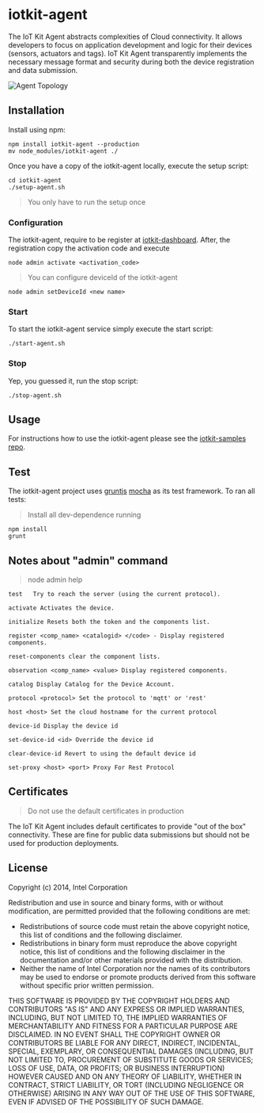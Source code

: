 # iotkit-agent

The IoT Kit Agent abstracts complexities of Cloud connectivity. It allows developers to focus on application development and logic for their devices (sensors, actuators and tags). IoT Kit Agent transparently implements the necessary message format and security during both the device registration and data submission. 

![Agent Topology](../master/images/agent-topo.png?raw=true)

## Installation

Install using npm:

    npm install iotkit-agent --production
    mv node_modules/iotkit-agent ./
    
Once you have a copy of the iotkit-agent locally, execute the setup script:

    cd iotkit-agent
    ./setup-agent.sh
    
> You only have to run the setup once
    
### Configuration

The iotkit-agent, require to be register at [iotkit-dashboard](https://dashboard.enableiot.com). After, the registration copy the activation code 
and execute

    node admin activate <activation_code>     

> You can configure deviceId of the iotkit-agent 
        
    node admin setDeviceId <new name>        
        
### Start

To start the iotkit-agent service simply execute the start script:

    ./start-agent.sh
    
### Stop

Yep, you guessed it, run the stop script:

    ./stop-agent.sh

## Usage

For instructions how to use the iotkit-agent please see the [iotkit-samples repo](https://github.com/enableiot/iotkit-samples).

## Test

The iotkit-agent project uses [gruntjs](http://gruntjs.com/) [mocha](http://visionmedia.github.io/mocha/) as its test framework. To ran all tests:

> Install all dev-dependence running

    npm install 
    grunt

## Notes about "admin" command
> node admin help

    test   Try to reach the server (using the current protocol).
                             
    activate Activates the device.

    initialize Resets both the token and the components list.

    register <comp_name> <catalogid> </code> - Display registered components.

    reset-components clear the component lists.

    observation <comp_name> <value> Display registered components.

    catalog Display Catalog for the Device Account.

    protocol <protocol> Set the protocol to 'mqtt' or 'rest'

    host <host> Set the cloud hostname for the current protocol

    device-id Display the device id

    set-device-id <id> Override the device id

    clear-device-id Revert to using the default device id

    set-proxy <host> <port> Proxy For Rest Protocol

## Certificates

> Do not use the default certificates in production

The IoT Kit Agent includes default certificates to provide "out of the box" connectivity. These are fine for public data submissions but should not be used for production deployments. 


## License

Copyright (c) 2014, Intel Corporation

Redistribution and use in source and binary forms, with or without modification,
are permitted provided that the following conditions are met:

* Redistributions of source code must retain the above copyright notice,
  this list of conditions and the following disclaimer.
* Redistributions in binary form must reproduce the above copyright notice,
  this list of conditions and the following disclaimer in the documentation
  and/or other materials provided with the distribution.
* Neither the name of Intel Corporation nor the names of its contributors
  may be used to endorse or promote products derived from this software
  without specific prior written permission.

THIS SOFTWARE IS PROVIDED BY THE COPYRIGHT HOLDERS AND CONTRIBUTORS "AS IS" AND
ANY EXPRESS OR IMPLIED WARRANTIES, INCLUDING, BUT NOT LIMITED TO, THE IMPLIED
WARRANTIES OF MERCHANTABILITY AND FITNESS FOR A PARTICULAR PURPOSE ARE
DISCLAIMED. IN NO EVENT SHALL THE COPYRIGHT OWNER OR CONTRIBUTORS BE LIABLE FOR
ANY DIRECT, INDIRECT, INCIDENTAL, SPECIAL, EXEMPLARY, OR CONSEQUENTIAL DAMAGES
(INCLUDING, BUT NOT LIMITED TO, PROCUREMENT OF SUBSTITUTE GOODS OR SERVICES;
LOSS OF USE, DATA, OR PROFITS; OR BUSINESS INTERRUPTION) HOWEVER CAUSED AND ON
ANY THEORY OF LIABILITY, WHETHER IN CONTRACT, STRICT LIABILITY, OR TORT
(INCLUDING NEGLIGENCE OR OTHERWISE) ARISING IN ANY WAY OUT OF THE USE OF THIS
SOFTWARE, EVEN IF ADVISED OF THE POSSIBILITY OF SUCH DAMAGE.

